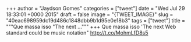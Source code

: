
+++
author = "Jaydson Gomes"
categories = ["tweet"]
date = "Wed Jul 29 18:33:01 +0000 2015"
draft = false
image = "{TWEET_IMAGE}"
slug = "40eac698959dc19d486c1848dbb9b1d95e0e18b3"
tags = ["tweet"]
title = """Que massa isso "The next ..."""
+++
Que massa isso 'The next Web standard could be music notation" http://t.co/MohmLfD8s5
